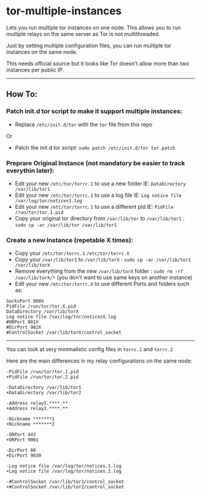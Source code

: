 # tor-multiple-instances

Lets you run multiple tor instances on one node. This allows you to run multiple relays on the same server as Tor is not multithreaded.

Just by setting multiple configuration files, you can run multiple tor instances on the same node.

This needs official source but it looks like Tor doesn't allow more than two instances per public IP.

***

## How To:

### Patch init.d tor script to make it support multiple instances:
* Replace `/etc/init.d/tor` with the `tor` file from this repo

Or

* Patch the init.d tor script: `sudo patch /etc/init.d/tor tor.patch`

### Preprare Original Instance (not mandatory be easier to track everythin later):
* Edit your new `/etc/tor/torrc.1` to use a new folder IE: `DataDirectory /var/lib/tor1`
* Edit your new `/etc/tor/torrc.1` to use a log file IE: `Log notice file /var/log/tor/notices1.log`
* Edit your new `/etc/tor/torrc.1` to use a different pid IE: `PidFile /run/tor/tor.1.pid`
* Copy your original tor directory from `/var/lib/tor` to `/var/lib/tor1` : `sudo cp -ar /var/lib/tor /var/lib/tor1`

### Create a new Instance (repetable X times):
* Copy your `/etc/tor/torrc.1` `/etc/tor/torrc.X`
* Copy your `/var/lib/tor1`  to `/var/lib/torX` : `sudo cp -ar /var/lib/tor1 /var/lib/torX`
* Remove everything from the new `/var/lib/torX` folder : `sudo rm -rf /var/lib/torX/*` (you don't want to use same keys on another instance)
* Edit your new `/etc/tor/torrc.X` to use different Ports and folders such as:
```
SocksPort 900X
PidFile /run/tor/tor.X.pid
DataDirectory /var/lib/torX
Log notice file /var/log/tor/noticesX.log
#ORPort 901X
#DirPort 902X
#ControlSocket /var/lib/torX/control_socket
```

***

You can look at very minimalistic config files in `torrc.1` and `torrc.2`

Here are the main differences in my relay configurations on the same node:

```
-PidFile /run/tor/tor.1.pid
+PidFile /run/tor/tor.2.pid

-DataDirectory /var/lib/tor1
+DataDirectory /var/lib/tor2

-Address relay1.****.**
+Address relay2.****.**

-Nickname *******1
+Nickname *******2

-ORPort 443
+ORPort 9001

-DirPort 80
+DirPort 9030

-Log notice file /var/log/tor/notices.1.log
+Log notice file /var/log/tor/notices.2.log

-#ControlSocket /var/lib/tor1/control_socket
+#ControlSocket /var/lib/tor2/control_socket
```
